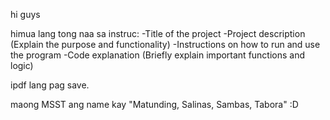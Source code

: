 hi guys

himua lang tong naa sa instruc:
-Title of the project
-Project description (Explain the purpose and functionality)
-Instructions on how to run and use the program
-Code explanation (Briefly explain important functions and logic)

ipdf lang pag save.

maong MSST ang name kay "Matunding, Salinas, Sambas, Tabora" :D
